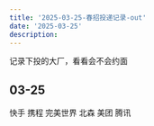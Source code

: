 ```yaml
---
title: '2025-03-25-春招投递记录-out'
date: '2025-03-25'
description:
---
```


记录下投的大厂，看看会不会约面

## 03-25
快手
携程
完美世界
北森
美团
腾讯